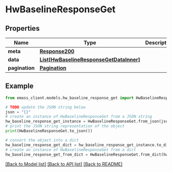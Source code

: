 # HwBaselineResponseGet


## Properties

Name | Type | Description | Notes
------------ | ------------- | ------------- | -------------
**meta** | [**Response200**](Response200.md) |  | [optional] 
**data** | [**List[HwBaselineResponseGetDataInner]**](HwBaselineResponseGetDataInner.md) |  | [optional] 
**pagination** | [**Pagination**](Pagination.md) |  | [optional] 

## Example

```python
from emass_client.models.hw_baseline_response_get import HwBaselineResponseGet

# TODO update the JSON string below
json = "{}"
# create an instance of HwBaselineResponseGet from a JSON string
hw_baseline_response_get_instance = HwBaselineResponseGet.from_json(json)
# print the JSON string representation of the object
print(HwBaselineResponseGet.to_json())

# convert the object into a dict
hw_baseline_response_get_dict = hw_baseline_response_get_instance.to_dict()
# create an instance of HwBaselineResponseGet from a dict
hw_baseline_response_get_from_dict = HwBaselineResponseGet.from_dict(hw_baseline_response_get_dict)
```
[[Back to Model list]](../README.md#documentation-for-models) [[Back to API list]](../README.md#documentation-for-api-endpoints) [[Back to README]](../README.md)


